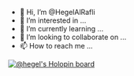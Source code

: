 - 👋 Hi, I’m @HegelAlRafli
- 👀 I’m interested in ...
- 🌱 I’m currently learning ...
- 💞️ I’m looking to collaborate on ...
- 📫 How to reach me ...

[![@hegel's Holopin board](https://holopin.me/hegel)](https://holopin.io/@hegel)

<!---
HegelAlRafli/HegelAlRafli is a ✨ special ✨ repository because its `README.md` (this file) appears on your GitHub profile.
You can click the Preview link to take a look at your changes.
--->
